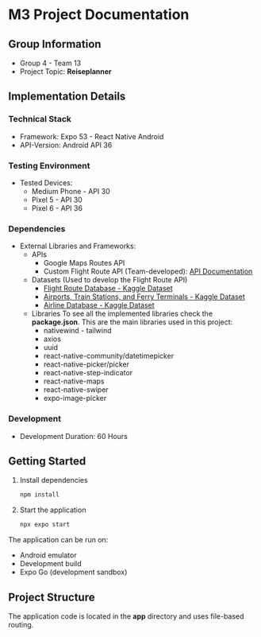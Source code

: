 # M3 Project Documentation

## Group Information
* Group 4 - Team 13
* Project Topic: **Reiseplanner**

## Implementation Details

### Technical Stack
* Framework: Expo 53 - React Native Android
* API-Version:	Android API 36

### Testing Environment
* Tested Devices: 
  * Medium Phone - API 30
  * Pixel 5 - API 30
  * Pixel 6 - API 36

### Dependencies
* External Libraries and Frameworks:
    * APIs
      * Google Maps Routes API
      * Custom Flight Route API (Team-developed): [API Documentation](https://hci-backend-541730464130.europe-central2.run.app/docs)
    * Datasets (Used to develop the Flight Route API)
      * [Flight Route Database - Kaggle Dataset](https://www.kaggle.com/datasets/open-flights/flight-route-database)
      * [Airports, Train Stations, and Ferry Terminals - Kaggle Dataset](https://www.kaggle.com/datasets/open-flights/airports-train-stations-and-ferry-terminals)
      * [Airline Database - Kaggle Dataset](https://www.kaggle.com/datasets/open-flights/airline-database)
   * Libraries
      To see all the implemented libraries check the **package.json**. This are the main libraries used in this project:
      * nativewind - tailwind
      * axios
      * uuid
      * react-native-community/datetimepicker
      * react-native-picker/picker
      * react-native-step-indicator
      * react-native-maps
      * react-native-swiper
      * expo-image-picker

### Development
* Development Duration: 60 Hours

## Getting Started

1. Install dependencies
   ```bash
   npm install
   ```

2. Start the application
   ```bash
   npx expo start
   ```

The application can be run on:
- Android emulator
- Development build
- Expo Go (development sandbox)

## Project Structure
The application code is located in the **app** directory and uses file-based routing.